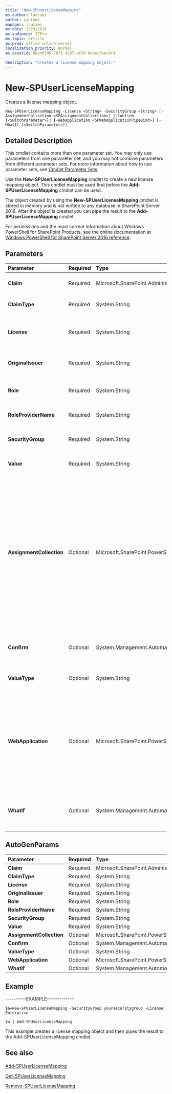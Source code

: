 ```yaml
---
title: "New-SPUserLicenseMapping"
ms.author: laurawi
author: LauraWi
manager: laurawi
ms.date: 2/23/2016
ms.audience: ITPro
ms.topic: article
ms.prod: office-online-server
localization_priority: Normal
ms.assetid: 08add796-78f3-4287-af29-0e0ec3eec8f4

description: "Creates a license mapping object."
---
```


# New-SPUserLicenseMapping

Creates a license mapping object.
  
```
New-SPUserLicenseMapping -License <String> -SecurityGroup <String> [-AssignmentCollection <SPAssignmentCollection>] [-Confirm [<SwitchParameter>]] [-WebApplication <SPWebApplicationPipeBind>] [-WhatIf [<SwitchParameter>]]
```

## Detailed Description

This cmdlet contains more than one parameter set. You may only use parameters from one parameter set, and you may not combine parameters from different parameter sets. For more information about how to use parameter sets, see [Cmdlet Parameter Sets](https://go.microsoft.com/fwlink/?LinkID=187810).
  
Use the **New-SPUserLicenseMapping** cmdlet to create a new license mapping object. This cmdlet must be used first before the **Add-SPUserLicenseMapping** cmdlet can be used. 
  
The object created by using the **New-SPUserLicenseMapping** cmdlet is stored in memory and is not written to any database in SharePoint Server 2016. After the object is created you can pipe the result to the **Add-SPUserLicenseMapping** cmdlet. 
  
For permissions and the most current information about Windows PowerShell for SharePoint Products, see the online documentation at [Windows PowerShell for SharePoint Server 2016 reference](https://go.microsoft.com/fwlink/p/?LinkId=671715).
  
## Parameters

|**Parameter**|**Required**|**Type**|**Description**|
|:-----|:-----|:-----|:-----|
|**Claim** <br/> |Required  <br/> |Microsoft.SharePoint.Administration.Claims.SPClaim  <br/> |Specifies the claims principal to license. The value must be an authentic claims principal.  <br/> |
|**ClaimType** <br/> |Required  <br/> |System.String  <br/> |Specifies the type of the claim. The value must be an authentic name of a claim type.  <br/> |
|**License** <br/> |Required  <br/> |System.String  <br/> |Specifies the name of a supported SharePoint user license. For the full list of supported licenses on a SharePoint farm, see the [Get-SPUserLicense](get-spuserlicense.md) cmdlet.  <br/> |
|**OriginalIssuer** <br/> |Required  <br/> |System.String  <br/> |Specifies the original issuer of the claim. The value must be the authentic name of an original issuer.  <br/> |
|**Role** <br/> |Required  <br/> |System.String  <br/> |Specifies the name of a forms-based role. The value must be an authentic name of a forms-based role.  <br/> |
|**RoleProviderName** <br/> |Required  <br/> |System.String  <br/> |Specifies the name of a role provider. The value must be an authentic name of a role provider.  <br/> |
|**SecurityGroup** <br/> |Required  <br/> |System.String  <br/> |Specifies the name of an AD DS security group. The value must be a name of an Active Directory security group.  <br/> |
|**Value** <br/> |Required  <br/> |System.String  <br/> |Specifies the value of the claim. The value must be an authentic claim value.  <br/> |
|**AssignmentCollection** <br/> |Optional  <br/> |Microsoft.SharePoint.PowerShell.SPAssignmentCollection  <br/> |Manages objects for the purpose of proper disposal. Use of objects, such as **SPWeb** or **SPSite**, can use large amounts of memory and use of these objects in Windows PowerShell scripts requires proper memory management. Using the **SPAssignment** object, you can assign objects to a variable and dispose of the objects after they are needed to free up memory. When **SPWeb**, **SPSite**, or **SPSiteAdministration** objects are used, the objects are automatically disposed of if an assignment collection or the **Global** parameter is not used.  <br/> > [!NOTE]> When the **Global** parameter is used, all objects are contained in the global store. If objects are not immediately used, or disposed of by using the **Stop-SPAssignment** command, an out-of-memory scenario can occur.           |
|**Confirm** <br/> |Optional  <br/> |System.Management.Automation.SwitchParameter  <br/> |Prompts you for confirmation before executing the command. For more information, type the following command: **get-help about_commonparameters** <br/> |
|**ValueType** <br/> |Optional  <br/> |System.String  <br/> |Specifies the value type of the claim. The value must be an authentic name of a claim value type.  <br/> |
|**WebApplication** <br/> |Optional  <br/> |Microsoft.SharePoint.PowerShell.SPWebApplicationPipeBind  <br/> |Specifies the URL, GUID, web application name, or web application object instance where the mapping is to be added. If you omit this parameter, the mapping is applied to the entire farm.  <br/> The type must be an URL in the form http://server_name or http://server_name/sites/sitename, a GUID (for example, 12345678-90ab-cdef-1234-567890bcdefgh), a name of a web application (for example, SharePoint - 80), or an instance of a web application object.  <br/> |
|**WhatIf** <br/> |Optional  <br/> |System.Management.Automation.SwitchParameter  <br/> |Displays a message that describes the effect of the command instead of executing the command. For more information, type the following command: **get-help about_commonparameters** <br/> |
   
## AutoGenParams

|**Parameter**|**Required**|**Type**|**Description**|
|:-----|:-----|:-----|:-----|
|**Claim** <br/> |Required  <br/> |Microsoft.SharePoint.Administration.Claims.SPClaim  <br/> ||
|**ClaimType** <br/> |Required  <br/> |System.String  <br/> ||
|**License** <br/> |Required  <br/> |System.String  <br/> ||
|**OriginalIssuer** <br/> |Required  <br/> |System.String  <br/> ||
|**Role** <br/> |Required  <br/> |System.String  <br/> ||
|**RoleProviderName** <br/> |Required  <br/> |System.String  <br/> ||
|**SecurityGroup** <br/> |Required  <br/> |System.String  <br/> ||
|**Value** <br/> |Required  <br/> |System.String  <br/> ||
|**AssignmentCollection** <br/> |Optional  <br/> |Microsoft.SharePoint.PowerShell.SPAssignmentCollection  <br/> ||
|**Confirm** <br/> |Optional  <br/> |System.Management.Automation.SwitchParameter  <br/> ||
|**ValueType** <br/> |Optional  <br/> |System.String  <br/> ||
|**WebApplication** <br/> |Optional  <br/> |Microsoft.SharePoint.PowerShell.SPWebApplicationPipeBind  <br/> ||
|**WhatIf** <br/> |Optional  <br/> |System.Management.Automation.SwitchParameter  <br/> ||
   
## Example

----------EXAMPLE-------------
  
```
$a=New-SPUserLicenseMapping -SecurityGroup yoursecuritygroup -License Enterprise
```

```
$a | Add-SPUserLicenseMapping
```

This example creates a license mapping object and then pipes the result to the Add-SPUserLicenseMapping cmdlet.
  
## See also

#### 

[Add-SPUserLicenseMapping](add-spuserlicensemapping.md)
  
[Get-SPUserLicenseMapping](get-spuserlicensemapping.md)
  
[Remove-SPUserLicenseMapping](remove-spuserlicensemapping.md)

